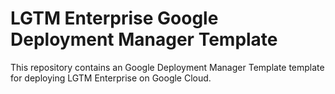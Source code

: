 # LGTM Enterprise Google Deployment Manager Template
This repository contains an Google Deployment Manager Template template for deploying LGTM Enterprise on Google Cloud.
